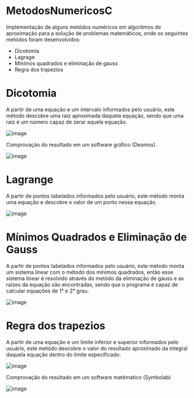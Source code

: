 # MetodosNumericosC

Implementação de alguns metódos numéricos em algoritmos de aproximação para a solução de problemas matemáticos, onde os seguintes metódos foram desenvolvidos:

<ul>
  <li>Dicotomia</li>
  <li>Lagrage</li>
  <li>Minímos quadrados e eliminação de gauss</li>
  <li>Regra dos trapezios</li>
</ul>

# Dicotomia

A partir de uma equação e um intervalo informados pelo usuário, este método descobre uma raiz aproximada daquela equação, sendo que uma raiz é um número capaz de zerar aquela equação.

![image](https://user-images.githubusercontent.com/86172649/171401996-916e79cc-4c26-443e-bc05-81e436dc4293.png)

Comprovação do resultado em um software gráfico (Desmos).

![image](https://user-images.githubusercontent.com/86172649/171402606-9ea75a16-c012-42c4-8178-1322637b2d68.png)

# Lagrange

A partir de pontos tabelados informados pelo usuário, este método monta uma equação e descobre o valor de um ponto nessa equação.

![image](https://user-images.githubusercontent.com/86172649/171403297-3b7e8a98-2e6d-478a-a92b-17d6952d2059.png)

# Mínimos Quadrados e Eliminação de Gauss

A partir de pontos tabelados informados pelo usuário, este método monta um sistema linear com o método dos mínimos quadrados, então esse sistema linear é resolvido através do metódo da eliminação de gauss e as raízes da equação são encontradas, sendo que o programa é capaz de calcular equações de 1° e 2° grau.

![image](https://user-images.githubusercontent.com/86172649/171403528-0913e791-d0c7-4e67-8fc2-86753081d6d8.png)

# Regra dos trapezios

A partir de uma equação e um limite inferior e superior informados pelo usuário, este metódo descobre o valor do resultado aproximado da integral daquela equação dentro do limite especificado:

![image](https://user-images.githubusercontent.com/86172649/171404494-b4800e3d-ca40-43c5-9035-8c621f590da5.png)

Comprovação do resultado em um software matématico (Symbolab)

![image](https://user-images.githubusercontent.com/86172649/171404571-97c0e3ec-b692-42f9-aa5a-105e88f33c7f.png)




